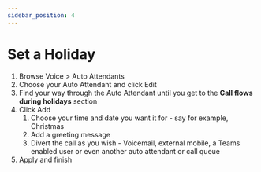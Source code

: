 ```yaml
---
sidebar_position: 4
---
```


# Set a Holiday

1. Browse Voice > Auto Attendants
2. Choose your Auto Attendant and click Edit
3. Find your way through the Auto Attendant until you get to the **Call flows during holidays** section
4. Click Add
    1. Choose your time and date you want it for - say for example, Christmas
    2. Add a greeting message
    3. Divert the call as you wish - Voicemail, external mobile, a Teams enabled user or even another auto attendant or call queue
5. Apply and finish